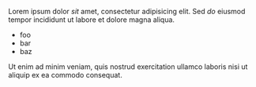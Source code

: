 Lorem ipsum dolor _sit_ amet, consectetur adipisicing elit. Sed *do* eiusmod
tempor incididunt ut labore et dolore magna aliqua.

* foo
* bar
* baz

Ut enim ad minim veniam, quis nostrud exercitation ullamco laboris nisi ut
aliquip ex ea commodo consequat.
